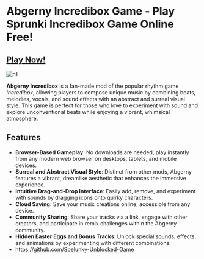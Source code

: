 # Abgerny Incredibox Game - Play Sprunki Incredibox Game Online Free!

## [Play Now!](https://modmeme.com/abgerny-incredibox/)

![h1](https://github.com/user-attachments/assets/36b1cba8-5615-4ff9-b351-9b4d7e38bc6b)

**Abgerny Incredibox** is a fan-made mod of the popular rhythm game *Incredibox*, allowing players to compose unique music by combining beats, melodies, vocals, and sound effects with an abstract and surreal visual style. This game is perfect for those who love to experiment with sound and explore unconventional beats while enjoying a vibrant, whimsical atmosphere.

## Features

- **Browser-Based Gameplay**: No downloads are needed; play instantly from any modern web browser on desktops, tablets, and mobile devices.
- **Surreal and Abstract Visual Style**: Distinct from other mods, Abgerny features a vibrant, dreamlike aesthetic that enhances the immersive experience.
- **Intuitive Drag-and-Drop Interface**: Easily add, remove, and experiment with sounds by dragging icons onto quirky characters.
- **Cloud Saving**: Save your music creations online, accessible from any device.
- **Community Sharing**: Share your tracks via a link, engage with other creators, and participate in remix challenges within the Abgerny community.
- **Hidden Easter Eggs and Bonus Tracks**: Unlock special sounds, effects, and animations by experimenting with different combinations.
- https://github.com/Spelunky-Unblocked-Game
